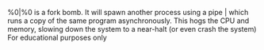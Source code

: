 %0|%0 is a fork bomb. It will spawn another process using a pipe | which runs a copy of the same program asynchronously. This hogs the CPU and memory, slowing down the system to a near-halt (or even crash the system)          For educational purposes only
